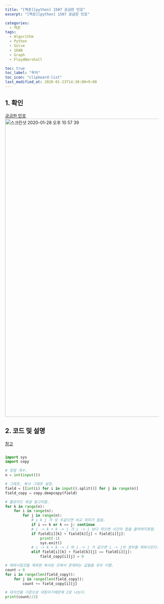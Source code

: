 ```yaml
---
title: "[백준][python] 1507 궁금한 민호"
excerpt: "[백준][python] 1507 궁금한 민호"

categories:
  - 백준
tags:
  - Algorithm
  - Python
  - Solve
  - 1DAB
  - Graph
  - FloydWarshall

toc: true
toc_label: "목차"
toc_icon: "clipboard-list"
last_modified_at: 2020-01-23T14:30:00+9:00
---
```


## 1. 확인
[궁금한 민호](https://www.acmicpc.net/problem/1507)
<img width="974" alt="스크린샷 2020-01-28 오후 10 57 39" src="https://user-images.githubusercontent.com/20227720/73270224-976bcd80-4221-11ea-83b5-d3f689529013.png">


## 2. 코드 및 설명
[참고](https://www.acmicpc.net/source/16444364)

```python

import sys
import copy

# 정점 개수.
n = int(input())

# 그래프, 복사 그래프 설정.
field = [[int(i) for i in input().split()] for j in range(n)]
field_copy = copy.deepcopy(field)

# 플로이드 와샬 알고리즘.
for k in range(n):
    for i in range(n):
        for j in range(n):
            # i k j 가 모 두같으면 비교 의미가 없음.
            if i == k or k == j: continue
            # i -> k + k -> j 가 i -> j 보다 작으면 시간의 합을 출력하지못함.
            if field[i][k] + field[k][j] < field[i][j]:
                print(-1)
                sys.exit()
            # i -> k + k -> J 와 i -> j 가 같으면 i -> j의 경우를 제외시킨다.
            elif field[i][k] + field[k][j] == field[i][j]:
                field_copy[i][j] = 0

# 제외시킬것들 제외한 복사된 곳에서 존재하는 값들을 모두 더함.
count = 0
for i in range(len(field_copy)):
    for j in range(len(field_copy)):
        count += field_copy[i][j]

# 대각선을 기준으로 대칭이기때문에 2로 나눈다.
print(count//2)

```